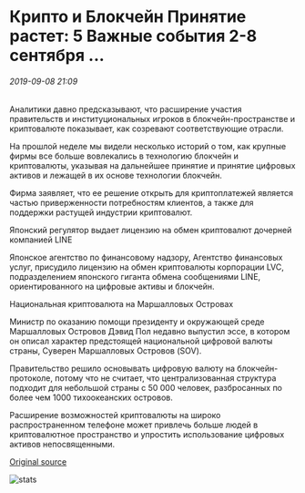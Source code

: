 # Крипто и Блокчейн Принятие растет: 5 Важные события 2-8 сентября ...

###### 2019-09-08 21:09

Аналитики давно предсказывают, что расширение участия правительств и институциональных игроков в блокчейн-пространстве и криптовалюте показывает, как созревают соответствующие отрасли.

На прошлой неделе мы видели несколько историй о том, как крупные фирмы все больше вовлекались в технологию блокчейн и криптовалюты, указывая на дальнейшее принятие и принятие цифровых активов и лежащей в их основе технологии блокчейн.

Фирма заявляет, что ее решение открыть для криптоплатежей является частью приверженности потребностям клиентов, а также для поддержки растущей индустрии криптовалют.

Японский регулятор выдает лицензию на обмен криптовалют дочерней компанией LINE

Японское агентство по финансовому надзору, Агентство финансовых услуг, присудило лицензию на обмен криптовалюты корпорации LVC, подразделением японского гиганта обмена сообщениями LINE, ориентированного на цифровые активы и блокчейн.

Национальная криптовалюта на Маршалловых Островах

Министр по оказанию помощи президенту и окружающей среде Маршалловых Островов Дэвид Пол недавно выпустил эссе, в котором он описал характер предстоящей национальной цифровой валюты страны, Суверен Маршалловых Островов (SOV).

Правительство решило основывать цифровую валюту на блокчейн-протоколе, потому что не считает, что централизованная структура подходит для небольшой страны с 50 000 человек, разбросанных по более чем 1000 тихоокеанских островов.

Расширение возможностей криптовалюты на широко распространенном телефоне может привлечь больше людей в криптовалютное пространство и упростить использование цифровых активов непосвященными.

[Original source](https://cointelegraph.com/news/crypto-and-blockchain-adoption-grows-5-important-developments-sept-28)

![stats](https://c.statcounter.com/11760860/0/a89fa40b/1/ "stats")